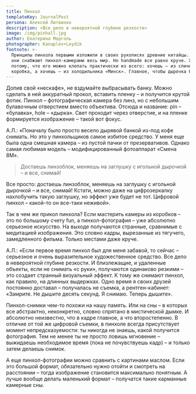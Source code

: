 ```yaml
---
title: Пинхол
templateKey: JournalPost
persona: Алексей Литвинко
description: «Все дело в невероятной глубине резкости»
image: /img/pinhall.jpg
author: Екатерина Морголь
photographer: Kanaplev+Leydik
footnote: >-
  Принципы пинхола первыми изложили в своих рукописях древние китайцы. Сегодня
  они снабжают пинхол-камерами весь мир. Но handmade все равно круче. Хотя бы
  потому, что его можно клепать практически из всего: хочешь – из спичечного
  коробка, а хочешь – из холодильника «Минск». Главное, чтобы дырочка была.
---
```


Допив свой «нескафе», не вздумайте выбрасывать банку. Можно сделать в ней аккуратный прокол, вставить пленку – и получится крутой фотик. Пинхол – фотографическая камера без линз, но с небольшим булавочным отверстием вместо объектива. Отсюда и название: pin – «булавка», hole – «дырка». Свет проходит через отверстие, и на пленке формируется изображение – такой вот фокус.

А.Л.: «Поначалу было просто весело дырявой банкой из-под кофе снимать. Но это у пинхольщиков самое избитое средство. У меня еще была одна смешная камера – из пустой пачки от презервативов. Однако самая любимая модель – модифицированный фотоаппарат «Смена 8М».

> Достаешь линзоблок, меняешь на заглушку с игольной дырочкой – и все, снимай!

Все просто: достаешь линзоблок, меняешь на заглушку с игольной дырочкой – и все, снимай! Кстати, можно даже на цифрозеркалку нахлобучить такую заглушку, но эффект уже будет не тот. Цифровой пинхол – какой-то он все-таки неживой».

Так в чем же прикол пинхола? Если мастерить камеры из коробков – это по большому счету fun, а пинхол-фотография – уже абсолютно серьезное искусство. На выходе получаются странные, сравнимые с медитацией изображения. Это словно кадры, вырезанные из тягучего,
замедленного фильма. Только местами даже круче.

А.Л.: «Если первое время пинхол был для меня забавой, то сейчас – серьезное и очень выразительное художественное средство. Все дело в невероятной глубине резкости. И близлежащие, и удаленные объекты, если не снимать «с руки», получаются одинаково резкими – это создает странный визуальный эффект. К тому же снимают пинхол, как правило, на длинных выдержках. Одно время я своих друзей постоянно доставал – получалась не съемка, а рентген-кабинет: «Замрите. Не дышите десять секунд. Я снимаю. Теперь дышите».

Пинхол-снимки чем-то похожи на нашу память. Или на сны – в которых все абстрактно, неконкретно, словно спрятано в мистической дымке. И абсолютно неизвестно, что в кадре главное, а что второстепенно. В отличие от той же цифровой съемки, в пинхоле всегда присутствует момент непредсказуемости: ты никогда не знаешь, какой получится фотография. Тем не менее ты не просто ловишь мгновение – выжидаешь необходимое время (пока не почувствуешь кадр) – и только затем делаешь снимок.

А еще пинхол-фотографии можно сравнить с картинами маслом. Если это большой формат, обязательно нужно отойти и смотреть на расстоянии – тогда изображение становится максимально понятным. А лучше вообще делать маленький формат – получатся такие карманные камерные сны.
